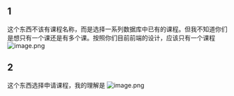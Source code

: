 ## 1
这个东西不该有课程名称，而是选择一系列数据库中已有的课程。但我不知道你们是想只有一个课还是有多个课。按照你们目前前端的设计，应该只有一个课程
![image.png](https://s2.loli.net/2024/07/03/iPKt7JwqSvpVQ53.png)
## 2
这个东西选择申请课程，我的理解是
![image.png](https://s2.loli.net/2024/07/03/DlBPdKLvitANbk2.png)
